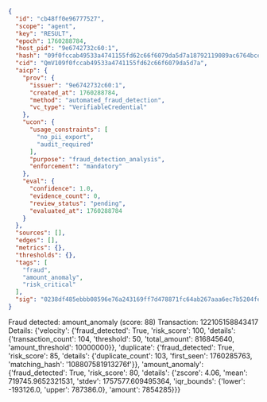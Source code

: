 ```json
{
  "id": "cb48ff0e96777527",
  "scope": "agent",
  "key": "RESULT",
  "epoch": 1760288784,
  "host_pid": "9e6742732c60:1",
  "hash": "09f0fccab49533a4741155fd62c66f6079da5d7a18792119089ac6764bceb9c4",
  "cid": "QmV109f0fccab49533a4741155fd62c66f6079da5d7a",
  "aicp": {
    "prov": {
      "issuer": "9e6742732c60:1",
      "created_at": 1760288784,
      "method": "automated_fraud_detection",
      "vc_type": "VerifiableCredential"
    },
    "ucon": {
      "usage_constraints": [
        "no_pii_export",
        "audit_required"
      ],
      "purpose": "fraud_detection_analysis",
      "enforcement": "mandatory"
    },
    "eval": {
      "confidence": 1.0,
      "evidence_count": 0,
      "review_status": "pending",
      "evaluated_at": 1760288784
    }
  },
  "sources": [],
  "edges": [],
  "metrics": {},
  "thresholds": {},
  "tags": [
    "fraud",
    "amount_anomaly",
    "risk_critical"
  ],
  "sig": "0238df485ebbb08596e76a243169ff7d478871fc64ab267aaa6ec7b5204fe0ab"
}
```

Fraud detected: amount_anomaly (score: 88)
Transaction: 122105158843417
Details: {'velocity': {'fraud_detected': True, 'risk_score': 100, 'details': {'transaction_count': 104, 'threshold': 50, 'total_amount': 816845640, 'amount_threshold': 10000000}}, 'duplicate': {'fraud_detected': True, 'risk_score': 85, 'details': {'duplicate_count': 103, 'first_seen': 1760285763, 'matching_hash': '108807581913276f'}}, 'amount_anomaly': {'fraud_detected': True, 'risk_score': 80, 'details': {'zscore': 4.06, 'mean': 719745.9652321531, 'stdev': 1757577.609495364, 'iqr_bounds': {'lower': -193126.0, 'upper': 787386.0}, 'amount': 7854285}}}